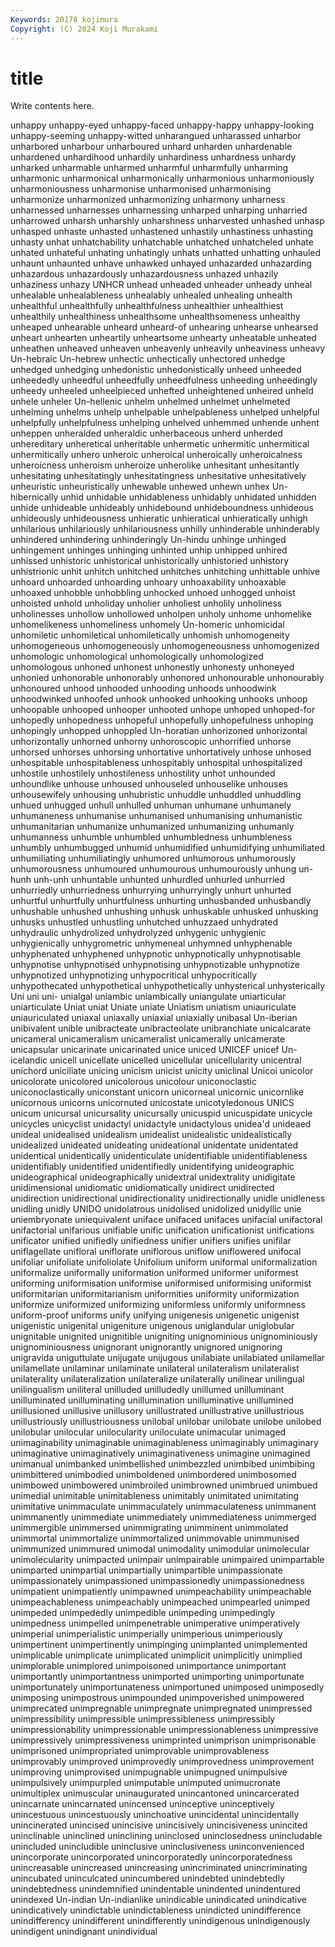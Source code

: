 ```yaml
---
Keywords: 20178 kojimura
Copyright: (C) 2024 Koji Murakami
---
```


# title

Write contents here.



 unhappy unhappy-eyed unhappy-faced unhappy-happy
unhappy-looking unhappy-seeming unhappy-witted unharangued unharassed unharbor unharbored unharbour unharboured unhard
unharden unhardenable unhardened unhardihood unhardily unhardiness unhardness unhardy unharked unharmable
unharmed unharmful unharmfully unharming unharmonic unharmonical unharmonically unharmonious unharmoniously unharmoniousness
unharmonise unharmonised unharmonising unharmonize unharmonized unharmonizing unharmony unharness unharnessed unharnesses
unharnessing unharped unharping unharried unharrowed unharsh unharshly unharshness unharvested unhashed
unhasp unhasped unhaste unhasted unhastened unhastily unhastiness unhasting unhasty unhat
unhatchability unhatchable unhatched unhatcheled unhate unhated unhateful unhating unhatingly unhats
unhatted unhatting unhauled unhaunt unhaunted unhave unhawked unhayed unhazarded unhazarding
unhazardous unhazardously unhazardousness unhazed unhazily unhaziness unhazy UNHCR unhead unheaded
unheader unheady unheal unhealable unhealableness unhealably unhealed unhealing unhealth unhealthful
unhealthfully unhealthfulness unhealthier unhealthiest unhealthily unhealthiness unhealthsome unhealthsomeness unhealthy unheaped
unhearable unheard unheard-of unhearing unhearse unhearsed unheart unhearten unheartily unheartsome
unhearty unheatable unheated unheathen unheaved unheaven unheavenly unheavily unheaviness unheavy
Un-hebraic Un-hebrew unhectic unhectically unhectored unhedge unhedged unhedging unhedonistic unhedonistically
unheed unheeded unheededly unheedful unheedfully unheedfulness unheeding unheedingly unheedy unheeled
unheelpieced unhefted unheightened unheired unheld unhele unheler Un-hellenic unhelm unhelmed
unhelmet unhelmeted unhelming unhelms unhelp unhelpable unhelpableness unhelped unhelpful unhelpfully
unhelpfulness unhelping unhelved unhemmed unhende unhent unheppen unheralded unheraldic unherbaceous
unherd unherded unhereditary unheretical unheritable unhermetic unhermitic unhermitical unhermitically unhero
unheroic unheroical unheroically unheroicalness unheroicness unheroism unheroize unherolike unhesitant unhesitantly
unhesitating unhesitatingly unhesitatingness unhesitative unhesitatively unheuristic unheuristically unhewable unhewed unhewn
unhex Un-hibernically unhid unhidable unhidableness unhidably unhidated unhidden unhide unhideable
unhideably unhidebound unhideboundness unhideous unhideously unhideousness unhieratic unhieratical unhieratically unhigh
unhilarious unhilariously unhilariousness unhilly unhinderable unhinderably unhindered unhindering unhinderingly Un-hindu
unhinge unhinged unhingement unhinges unhinging unhinted unhip unhipped unhired unhissed
unhistoric unhistorical unhistorically unhistoried unhistory unhistrionic unhit unhitch unhitched unhitches
unhitching unhittable unhive unhoard unhoarded unhoarding unhoary unhoaxability unhoaxable unhoaxed
unhobble unhobbling unhocked unhoed unhogged unhoist unhoisted unhold unholiday unholier
unholiest unholily unholiness unholinesses unhollow unhollowed unholpen unholy unhome unhomelike
unhomelikeness unhomeliness unhomely Un-homeric unhomicidal unhomiletic unhomiletical unhomiletically unhomish unhomogeneity
unhomogeneous unhomogeneously unhomogeneousness unhomogenized unhomologic unhomological unhomologically unhomologized unhomologous unhoned
unhonest unhonestly unhonesty unhoneyed unhonied unhonorable unhonorably unhonored unhonourable unhonourably
unhonoured unhood unhooded unhooding unhoods unhoodwink unhoodwinked unhoofed unhook unhooked
unhooking unhooks unhoop unhoopable unhooped unhooper unhooted unhope unhoped unhoped-for
unhopedly unhopedness unhopeful unhopefully unhopefulness unhoping unhopingly unhopped unhoppled Un-horatian
unhorizoned unhorizontal unhorizontally unhorned unhorny unhoroscopic unhorrified unhorse unhorsed unhorses
unhorsing unhortative unhortatively unhose unhosed unhospitable unhospitableness unhospitably unhospital unhospitalized
unhostile unhostilely unhostileness unhostility unhot unhounded unhoundlike unhouse unhoused unhouseled
unhouselike unhouses unhousewifely unhousing unhubristic unhuddle unhuddled unhuddling unhued unhugged
unhull unhulled unhuman unhumane unhumanely unhumaneness unhumanise unhumanised unhumanising unhumanistic
unhumanitarian unhumanize unhumanized unhumanizing unhumanly unhumanness unhumble unhumbled unhumbledness unhumbleness
unhumbly unhumbugged unhumid unhumidified unhumidifying unhumiliated unhumiliating unhumiliatingly unhumored unhumorous
unhumorously unhumorousness unhumoured unhumourous unhumourously unhung un-hunh unh-unh unhuntable unhunted
unhurdled unhurled unhurried unhurriedly unhurriedness unhurrying unhurryingly unhurt unhurted unhurtful
unhurtfully unhurtfulness unhurting unhusbanded unhusbandly unhushable unhushed unhushing unhusk unhuskable
unhusked unhusking unhusks unhustled unhustling unhutched unhuzzaed unhydrated unhydraulic unhydrolized
unhydrolyzed unhygenic unhygienic unhygienically unhygrometric unhymeneal unhymned unhyphenable unhyphenated unhyphened
unhypnotic unhypnotically unhypnotisable unhypnotise unhypnotised unhypnotising unhypnotizable unhypnotize unhypnotized unhypnotizing
unhypocritical unhypocritically unhypothecated unhypothetical unhypothetically unhysterical unhysterically Uni uni uni-
unialgal uniambic uniambically uniangulate uniarticular uniarticulate Uniat uniat Uniate uniate
Uniatism uniatism uniauriculate uniauriculated uniaxal uniaxally uniaxial uniaxially unibasal Un-iberian
unibivalent unible unibracteate unibracteolate unibranchiate unicalcarate unicameral unicameralism unicameralist unicamerally
unicamerate unicapsular unicarinate unicarinated unice uniced UNICEF unicef Un-icelandic unicell
unicellate unicelled unicellular unicellularity unicentral unichord uniciliate unicing unicism unicist
unicity uniclinal Unicoi unicolor unicolorate unicolored unicolorous unicolour uniconoclastic uniconoclastically
uniconstant unicorn unicorneal unicornic unicornlike unicornous unicorns unicornuted unicostate unicotyledonous
UNICS unicum unicursal unicursality unicursally unicuspid unicuspidate unicycle unicycles unicyclist
unidactyl unidactyle unidactylous unidea'd unideaed unideal unidealised unidealism unidealist unidealistic
unidealistically unidealized unideated unideating unideational unidentate unidentated unidentical unidentically unidenticulate
unidentifiable unidentifiableness unidentifiably unidentified unidentifiedly unidentifying unideographic unideographical unideographically unidextral
unidextrality unidigitate unidimensional unidiomatic unidiomatically unidirect unidirected unidirection unidirectional unidirectionality
unidirectionally unidle unidleness unidling unidly UNIDO unidolatrous unidolised unidolized unidyllic
unie uniembryonate uniequivalent uniface unifaced unifaces unifacial unifactoral unifactorial unifarious
unifiable unific unification unificationist unifications unificator unified unifiedly unifiedness unifier
unifiers unifies unifilar uniflagellate unifloral uniflorate uniflorous uniflow uniflowered unifocal
unifoliar unifoliate unifoliolate Unifolium uniform uniformal uniformalization uniformalize uniformally uniformation
uniformed uniformer uniformest uniforming uniformisation uniformise uniformised uniformising uniformist uniformitarian
uniformitarianism uniformities uniformity uniformization uniformize uniformized uniformizing uniformless uniformly uniformness
uniform-proof uniforms unify unifying unigenesis unigenetic unigenist unigenistic unigenital unigeniture
unigenous uniglandular uniglobular unignitable unignited unignitible unigniting unignominious unignominiously unignominiousness
unignorant unignorantly unignored unignoring unigravida uniguttulate unijugate unijugous unilabiate unilabiated
unilamellar unilamellate unilaminar unilaminate unilateral unilateralism unilateralist unilaterality unilateralization unilateralize
unilaterally unilinear unilingual unilingualism uniliteral unilluded unilludedly unillumed unilluminant unilluminated
unilluminating unillumination unilluminative unillumined unillusioned unillusive unillusory unillustrated unillustrative unillustrious
unillustriously unillustriousness unilobal unilobar unilobate unilobe unilobed unilobular unilocular unilocularity
uniloculate unimacular unimaged unimaginability unimaginable unimaginableness unimaginably unimaginary unimaginative unimaginatively
unimaginativeness unimagine unimagined unimanual unimbanked unimbellished unimbezzled unimbibed unimbibing unimbittered
unimbodied unimboldened unimbordered unimbosomed unimbowed unimbowered unimbroiled unimbrowned unimbrued unimbued
unimedial unimitable unimitableness unimitably unimitated unimitating unimitative unimmaculate unimmaculately unimmaculateness
unimmanent unimmanently unimmediate unimmediately unimmediateness unimmerged unimmergible unimmersed unimmigrating unimminent
unimmolated unimmortal unimmortalize unimmortalized unimmovable unimmunised unimmunized unimmured unimodal unimodality
unimodular unimolecular unimolecularity unimpacted unimpair unimpairable unimpaired unimpartable unimparted unimpartial
unimpartially unimpartible unimpassionate unimpassionately unimpassioned unimpassionedly unimpassionedness unimpatient unimpatiently unimpawned
unimpeachability unimpeachable unimpeachableness unimpeachably unimpeached unimpearled unimped unimpeded unimpededly unimpedible
unimpeding unimpedingly unimpedness unimpelled unimpenetrable unimperative unimperatively unimperial unimperialistic unimperially
unimperious unimperiously unimpertinent unimpertinently unimpinging unimplanted unimplemented unimplicable unimplicate unimplicated
unimplicit unimplicitly unimplied unimplorable unimplored unimpoisoned unimportance unimportant unimportantly unimportantness
unimported unimporting unimportunate unimportunately unimportunateness unimportuned unimposed unimposedly unimposing unimpostrous
unimpounded unimpoverished unimpowered unimprecated unimpregnable unimpregnate unimpregnated unimpressed unimpressibility unimpressible
unimpressibleness unimpressibly unimpressionability unimpressionable unimpressionableness unimpressive unimpressively unimpressiveness unimprinted unimprison
unimprisonable unimprisoned unimpropriated unimprovable unimprovableness unimprovably unimproved unimprovedly unimprovedness unimprovement
unimproving unimprovised unimpugnable unimpugned unimpulsive unimpulsively unimpurpled unimputable unimputed unimucronate
unimultiplex unimuscular uninaugurated unincantoned unincarcerated unincarnate unincarnated unincensed uninceptive uninceptively
unincestuous unincestuously uninchoative unincidental unincidentally unincinerated unincised unincisive unincisively unincisiveness
unincited uninclinable uninclined uninclining uninclosed uninclosedness unincludable unincluded unincludible uninclusive
uninclusiveness uninconvenienced unincorporate unincorporated unincorporatedly unincorporatedness unincreasable unincreased unincreasing unincriminated
unincriminating unincubated uninculcated unincumbered unindebted unindebtedly unindebtedness unindemnified unindentable unindented
unindentured unindexed Un-indian Un-indianlike unindicable unindicated unindicative unindicatively unindictable unindictableness
unindicted unindifference unindifferency unindifferent unindifferently unindigenous unindigenously unindigent unindignant unindividual
